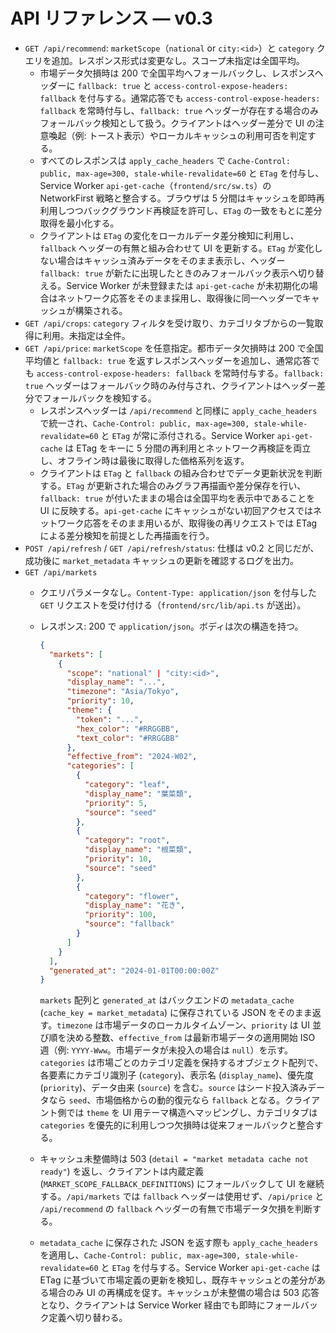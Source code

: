 <!-- markdownlint-configure-file { "MD013": false } -->

# API リファレンス — v0.3

- `GET /api/recommend`: `marketScope`（`national` or `city:<id>`）と `category` クエリを追加。レスポンス形式は変更なし。スコープ未指定は全国平均。
  - 市場データ欠損時は 200 で全国平均へフォールバックし、レスポンスヘッダーに `fallback: true` と `access-control-expose-headers: fallback` を付与する。通常応答でも `access-control-expose-headers: fallback` を常時付与し、`fallback: true` ヘッダーが存在する場合のみフォールバック検知として扱う。クライアントはヘッダー差分で UI の注意喚起（例: トースト表示）やローカルキャッシュの利用可否を判定する。
  - すべてのレスポンスは `apply_cache_headers` で `Cache-Control: public, max-age=300, stale-while-revalidate=60` と `ETag` を付与し、Service Worker `api-get-cache`（`frontend/src/sw.ts`）の NetworkFirst 戦略と整合する。ブラウザは 5 分間はキャッシュを即時再利用しつつバックグラウンド再検証を許可し、`ETag` の一致をもとに差分取得を最小化する。
  - クライアントは `ETag` の変化をローカルデータ差分検知に利用し、`fallback` ヘッダーの有無と組み合わせて UI を更新する。`ETag` が変化しない場合はキャッシュ済みデータをそのまま表示し、ヘッダー `fallback: true` が新たに出現したときのみフォールバック表示へ切り替える。Service Worker が未登録または `api-get-cache` が未初期化の場合はネットワーク応答をそのまま採用し、取得後に同一ヘッダーでキャッシュが構築される。
- `GET /api/crops`: `category` フィルタを受け取り、カテゴリタブからの一覧取得に利用。未指定は全件。
- `GET /api/price`: `marketScope` を任意指定。都市データ欠損時は 200 で全国平均値と `fallback: true` を返すレスポンスヘッダーを追加し、通常応答でも `access-control-expose-headers: fallback` を常時付与する。`fallback: true` ヘッダーはフォールバック時のみ付与され、クライアントはヘッダー差分でフォールバックを検知する。
  - レスポンスヘッダーは `/api/recommend` と同様に `apply_cache_headers` で統一され、`Cache-Control: public, max-age=300, stale-while-revalidate=60` と `ETag` が常に添付される。Service Worker `api-get-cache` は ETag をキーに 5 分間の再利用とネットワーク再検証を両立し、オフライン時は最後に取得した価格系列を返す。
  - クライアントは `ETag` と `fallback` の組み合わせでデータ更新状況を判断する。`ETag` が更新された場合のみグラフ再描画や差分保存を行い、`fallback: true` が付いたままの場合は全国平均を表示中であることを UI に反映する。`api-get-cache` にキャッシュがない初回アクセスではネットワーク応答をそのまま用いるが、取得後の再リクエストでは ETag による差分検知を前提とした再描画を行う。
- `POST /api/refresh` / `GET /api/refresh/status`: 仕様は v0.2 と同じだが、成功後に `market_metadata` キャッシュの更新を確認するログを出力。
- `GET /api/markets`
  - クエリパラメータなし。`Content-Type: application/json` を付与した `GET` リクエストを受け付ける（`frontend/src/lib/api.ts` が送出）。
  - レスポンス: 200 で `application/json`。ボディは次の構造を持つ。

    ```json
    {
      "markets": [
        {
          "scope": "national" | "city:<id>",
          "display_name": "...",
          "timezone": "Asia/Tokyo",
          "priority": 10,
          "theme": {
            "token": "...",
            "hex_color": "#RRGGBB",
            "text_color": "#RRGGBB"
          },
          "effective_from": "2024-W02",
          "categories": [
            {
              "category": "leaf",
              "display_name": "葉菜類",
              "priority": 5,
              "source": "seed"
            },
            {
              "category": "root",
              "display_name": "根菜類",
              "priority": 10,
              "source": "seed"
            },
            {
              "category": "flower",
              "display_name": "花き",
              "priority": 100,
              "source": "fallback"
            }
          ]
        }
      ],
      "generated_at": "2024-01-01T00:00:00Z"
    }
    ```

    `markets` 配列と `generated_at` はバックエンドの `metadata_cache` (`cache_key = market_metadata`) に保存されている JSON をそのまま返す。`timezone` は市場データのローカルタイムゾーン、`priority` は UI 並び順を決める整数、`effective_from` は最新市場データの適用開始 ISO 週（例: `YYYY-Www`。市場データが未投入の場合は `null`）を示す。`categories` は市場ごとのカテゴリ定義を保持するオブジェクト配列で、各要素にカテゴリ識別子 (`category`)、表示名 (`display_name`)、優先度 (`priority`)、データ由来 (`source`) を含む。`source` はシード投入済みデータなら `seed`、市場価格からの動的復元なら `fallback` となる。クライアント側では `theme` を UI 用テーマ構造へマッピングし、カテゴリタブは `categories` を優先的に利用しつつ欠損時は従来フォールバックと整合する。

  - キャッシュ未整備時は 503 (`detail = "market metadata cache not ready"`) を返し、クライアントは内蔵定義 (`MARKET_SCOPE_FALLBACK_DEFINITIONS`) にフォールバックして UI を継続する。`/api/markets` では `fallback` ヘッダーは使用せず、`/api/price` と `/api/recommend` の `fallback` ヘッダーの有無で市場データ欠損を判断する。
  - `metadata_cache` に保存された JSON を返す際も `apply_cache_headers` を適用し、`Cache-Control: public, max-age=300, stale-while-revalidate=60` と `ETag` を付与する。Service Worker `api-get-cache` は ETag に基づいて市場定義の更新を検知し、既存キャッシュとの差分がある場合のみ UI の再構成を促す。キャッシュが未整備の場合は 503 応答となり、クライアントは Service Worker 経由でも即時にフォールバック定義へ切り替わる。
